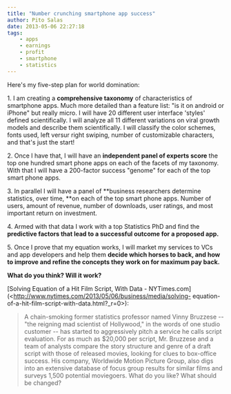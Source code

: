 ```yaml
---
title: "Number crunching smartphone app success"
author: Pito Salas
date: 2013-05-06 22:27:18
tags:
    - apps
    - earnings
    - profit
    - smartphone
    - statistics
---
```



Here's my five-step plan for world domination:

1\. I am creating a **comprehensive taxonomy** of characteristics of
smartphone apps. Much more detailed than a feature list: "is it on android or
iPhone" but really micro. I will have 20 different user interface 'styles'
defined scientifically. I will analyze all 11 different variations on viral
growth models and describe them scientifically. I will classify the color
schemes, fonts used, left versur right swiping, number of customizable
characters, and that's just the start!

2\. Once I have that, I will have an **independent panel of experts score**
the top one hundred smart phone apps on each of the facets of my taxonomy.
With that I will have a 200-factor success "genome" for each of the top smart
phone apps.

3\. In parallel I will have a panel of **business researchers determine
statistics, over time,  **on each of the top smart phone apps. Number of
users, amount of revenue, number of downloads, user ratings, and most
important return on investment.

4\. Armed with that data I work with a top Statistics PhD and find the
**predictive factors that lead to a successful outcome for a proposed app.**

5\. Once I prove that my equation works, I will market my services to VCs and
app developers and help them **decide which horses to back, and how to improve
and refine the concepts they work on for maximum pay back.**

**What do you think? Will it work?**

[Solving Equation of a Hit Film Script, With Data -
NYTimes.com](<http://www.nytimes.com/2013/05/06/business/media/solving-
equation-of-a-hit-film-script-with-data.html?_r=0>):

> A chain-smoking former statistics professor named Vinny Bruzzese -- "the
> reigning mad scientist of Hollywood," in the words of one studio customer --
> has started to aggressively pitch a service he calls script evaluation. For
> as much as $20,000 per script, Mr. Bruzzese and a team of analysts compare
> the story structure and genre of a draft script with those of released
> movies, looking for clues to box-office success. His company, Worldwide
> Motion Picture Group, also digs into an extensive database of focus group
> results for similar films and surveys 1,500 potential moviegoers. What do
> you like? What should be changed?




